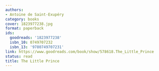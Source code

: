 ```yaml
---
authors:
- Antoine de Saint-Exupéry
category: books
cover: 1823977238.jpg
format: paperback
ids:
  goodreads: '1823977238'
  isbn_10: 0749707232
  isbn_13: '9780749707231'
link: https://www.goodreads.com/book/show/578618.The_Little_Prince
status: read
title: The Little Prince
---
```

